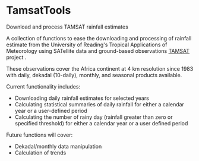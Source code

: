 # TamsatTools
Download and process TAMSAT rainfall estimates

A collection of functions to ease the downloading and processing of rainfall estimate from the University of Reading's Tropical Applications of Meteorology using SATellite data and ground-based observations [TAMSAT](http://www.tamsat.org.uk/) project .

These observations cover the Africa continent at 4 km resolution since 1983 with daily, dekadal (10-daily), monthly, and seasonal  products available.

Current functionality includes:
- Downloading daily rainfall estimates for selected years
- Calculating statistical  summaries of daily rainfall for either a calendar  year or a user-defined period
- Calculating the number of rainy day (rainfall greater than zero or specified threshold) for either a calendar  year or a user defined period

Future functions will cover:
- Dekadal/monthly  data manipulation
- Calculation of trends
 
